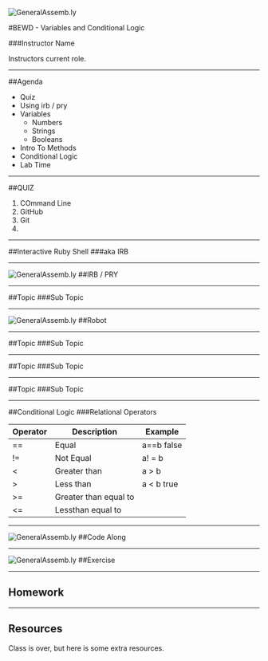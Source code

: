 ![GeneralAssemb.ly](https://github.com/generalassembly/ga-ruby-on-rails-for-devs/raw/master/images/ga.png "GeneralAssemb.ly")

#BEWD - Variables and Conditional Logic

###Instructor Name

Instructors current role.

---


##Agenda


*	Quiz
*	Using irb / pry
* 	Variables
	* 	Numbers
	*	Strings
	*	Booleans
* 	Intro To Methods
* 	Conditional Logic
* 	Lab Time


---

##QUIZ
1.	COmmand Line
2.	GitHub
3.	Git
4.	

---


##Interactive Ruby Shell
###aka IRB




---


![GeneralAssemb.ly](http://studio.generalassemb.ly/GA_Slide_Assets/Code_along_icon_md.png)
##IRB / PRY


---


##Topic
###Sub Topic



---


![GeneralAssemb.ly](http://studio.generalassemb.ly/GA_Slide_Assets/Code_along_icon_md.png)
##Robot


---


##Topic
###Sub Topic



---


##Topic
###Sub Topic



---


##Topic
###Sub Topic



---



##Conditional Logic
###Relational Operators

|Operator|Description|Example|
|-----|------|------|
|==|Equal|a==b false|
|!=|Not Equal|a! = b|
|<|Greater than|a > b|
|>|Less than|a < b true|
|>=|Greater than equal to||
|<=|Lessthan equal to||


---



![GeneralAssemb.ly](http://studio.generalassemb.ly/GA_Slide_Assets/Code_along_icon_md.png)
##Code Along


---


![GeneralAssemb.ly](http://studio.generalassemb.ly/GA_Slide_Assets/Code_along_icon_md.png)
##Exercise

---


## Homework


---


## Resources
Class is over, but here is some extra resources.

